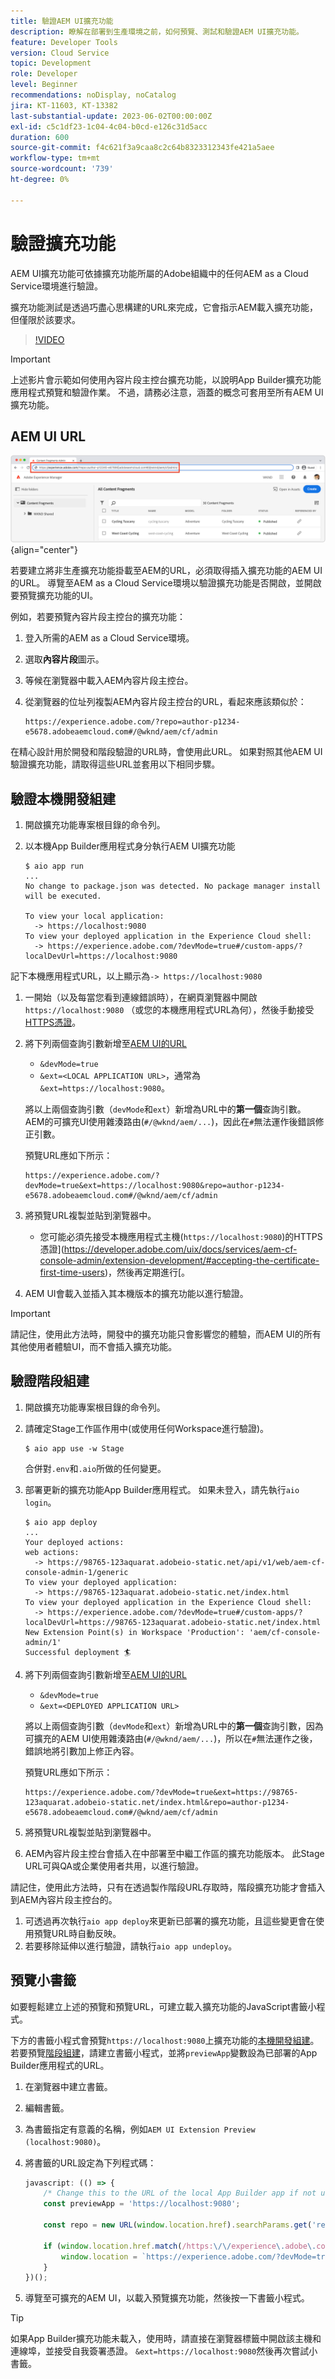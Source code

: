 ```yaml
---
title: 驗證AEM UI擴充功能
description: 瞭解在部署到生產環境之前，如何預覽、測試和驗證AEM UI擴充功能。
feature: Developer Tools
version: Cloud Service
topic: Development
role: Developer
level: Beginner
recommendations: noDisplay, noCatalog
jira: KT-11603, KT-13382
last-substantial-update: 2023-06-02T00:00:00Z
exl-id: c5c1df23-1c04-4c04-b0cd-e126c31d5acc
duration: 600
source-git-commit: f4c621f3a9caa8c2c64b8323312343fe421a5aee
workflow-type: tm+mt
source-wordcount: '739'
ht-degree: 0%

---
```


# 驗證擴充功能

AEM UI擴充功能可依據擴充功能所屬的Adobe組織中的任何AEM as a Cloud Service環境進行驗證。

擴充功能測試是透過巧盡心思構建的URL來完成，它會指示AEM載入擴充功能，但僅限於該要求。

>[!VIDEO](https://video.tv.adobe.com/v/3412877?quality=12&learn=on)

>[!IMPORTANT]
>
> 上述影片會示範如何使用內容片段主控台擴充功能，以說明App Builder擴充功能應用程式預覽和驗證作業。 不過，請務必注意，涵蓋的概念可套用至所有AEM UI擴充功能。

## AEM UI URL

![AEM內容片段主控台URL](./assets/verify/content-fragment-console-url.png){align="center"}

若要建立將非生產擴充功能掛載至AEM的URL，必須取得插入擴充功能的AEM UI的URL。 導覽至AEM as a Cloud Service環境以驗證擴充功能是否開啟，並開啟要預覽擴充功能的UI。

例如，若要預覽內容片段主控台的擴充功能：

1. 登入所需的AEM as a Cloud Service環境。
1. 選取&#x200B;__內容片段__&#x200B;圖示。
1. 等候在瀏覽器中載入AEM內容片段主控台。
1. 從瀏覽器的位址列複製AEM內容片段主控台的URL，看起來應該類似於：

   ```
   https://experience.adobe.com/?repo=author-p1234-e5678.adobeaemcloud.com#/@wknd/aem/cf/admin
   ```

在精心設計用於開發和階段驗證的URL時，會使用此URL。 如果對照其他AEM UI驗證擴充功能，請取得這些URL並套用以下相同步驟。

## 驗證本機開發組建

1. 開啟擴充功能專案根目錄的命令列。
1. 以本機App Builder應用程式身分執行AEM UI擴充功能

   ```shell
   $ aio app run
   ...
   No change to package.json was detected. No package manager install will be executed.
   
   To view your local application:
     -> https://localhost:9080
   To view your deployed application in the Experience Cloud shell:
     -> https://experience.adobe.com/?devMode=true#/custom-apps/?localDevUrl=https://localhost:9080
   ```

記下本機應用程式URL，以上顯示為`-> https://localhost:9080`

1. 一開始（以及每當您看到連線錯誤時），在網頁瀏覽器中開啟`https://localhost:9080` （或您的本機應用程式URL為何），然後手動接受[HTTPS憑證](https://developer.adobe.com/uix/docs/services/aem-cf-console-admin/extension-development/#accepting-the-certificate-first-time-users)。
1. 將下列兩個查詢引數新增至[AEM UI的URL](#aem-ui-url)
   + `&devMode=true`
   + `&ext=<LOCAL APPLICATION URL>`，通常為`&ext=https://localhost:9080`。

   將以上兩個查詢引數（`devMode`和`ext`）新增為URL中的&#x200B;__第一個__&#x200B;查詢引數。 AEM的可擴充UI使用雜湊路由(`#/@wknd/aem/...`)，因此在`#`無法運作後錯誤修正引數。

   預覽URL應如下所示：

   ```
   https://experience.adobe.com/?devMode=true&ext=https://localhost:9080&repo=author-p1234-e5678.adobeaemcloud.com#/@wknd/aem/cf/admin
   ```

1. 將預覽URL複製並貼到瀏覽器中。

   + 您可能必須先接受本機應用程式主機(`https://localhost:9080`)的HTTPS憑證](https://developer.adobe.com/uix/docs/services/aem-cf-console-admin/extension-development/#accepting-the-certificate-first-time-users)，然後再定期進行[。

1. AEM UI會載入並插入其本機版本的擴充功能以進行驗證。

>[!IMPORTANT]
>
>請記住，使用此方法時，開發中的擴充功能只會影響您的體驗，而AEM UI的所有其他使用者體驗UI，而不會插入擴充功能。

## 驗證階段組建

1. 開啟擴充功能專案根目錄的命令列。
1. 請確定Stage工作區作用中(或使用任何Workspace進行驗證)。

   ```shell
   $ aio app use -w Stage
   ```

   合併對`.env`和`.aio`所做的任何變更。

1. 部署更新的擴充功能App Builder應用程式。 如果未登入，請先執行`aio login`。

   ```shell
   $ aio app deploy
   ...
   Your deployed actions:
   web actions:
     -> https://98765-123aquarat.adobeio-static.net/api/v1/web/aem-cf-console-admin-1/generic 
   To view your deployed application:
     -> https://98765-123aquarat.adobeio-static.net/index.html
   To view your deployed application in the Experience Cloud shell:
     -> https://experience.adobe.com/?devMode=true#/custom-apps/?localDevUrl=https://98765-123aquarat.adobeio-static.net/index.html
   New Extension Point(s) in Workspace 'Production': 'aem/cf-console-admin/1'
   Successful deployment 🏄
   ```

1. 將下列兩個查詢引數新增至[AEM UI的URL](#aem-ui-url)
   + `&devMode=true`
   + `&ext=<DEPLOYED APPLICATION URL>`

   將以上兩個查詢引數（`devMode`和`ext`）新增為URL中的&#x200B;__第一個__&#x200B;查詢引數，因為可擴充的AEM UI使用雜湊路由(`#/@wknd/aem/...`)，所以在`#`無法運作之後，錯誤地將引數加上修正內容。

   預覽URL應如下所示：

   ```
   https://experience.adobe.com/?devMode=true&ext=https://98765-123aquarat.adobeio-static.net/index.html&repo=author-p1234-e5678.adobeaemcloud.com#/@wknd/aem/cf/admin
   ```

1. 將預覽URL複製並貼到瀏覽器中。
1. AEM內容片段主控台會插入在中部署至中繼工作區的擴充功能版本。 此Stage URL可與QA或企業使用者共用，以進行驗證。

請記住，使用此方法時，只有在透過製作階段URL存取時，階段擴充功能才會插入到AEM內容片段主控台的。

1. 可透過再次執行`aio app deploy`來更新已部署的擴充功能，且這些變更會在使用預覽URL時自動反映。
1. 若要移除延伸以進行驗證，請執行`aio app undeploy`。

## 預覽小書籤

如要輕鬆建立上述的預覽和預覽URL，可建立載入擴充功能的JavaScript書籤小程式。

下方的書籤小程式會預覽`https://localhost:9080`上擴充功能的[本機開發組建](#verify-local-development-builds)。 若要預覽[階段組建](#verify-stage-builds)，請建立書籤小程式，並將`previewApp`變數設為已部署的App Builder應用程式的URL。

1. 在瀏覽器中建立書籤。
1. 編輯書籤。
1. 為書籤指定有意義的名稱，例如`AEM UI Extension Preview (localhost:9080)`。
1. 將書籤的URL設定為下列程式碼：

   ```javascript
   javascript: (() => {
       /* Change this to the URL of the local App Builder app if not using https://localhost:9080 */
       const previewApp = 'https://localhost:9080';
   
       const repo = new URL(window.location.href).searchParams.get('repo');
   
       if (window.location.href.match(/https:\/\/experience\.adobe\.com\/.*\/aem\/cf\/(editor|admin)\/.*/i)) {
           window.location = `https://experience.adobe.com/?devMode=true&ext=${previewApp}&repo=${repo}${window.location.hash}`;
       } 
   })();
   ```

1. 導覽至可擴充的AEM UI，以載入預覽擴充功能，然後按一下書籤小程式。

>[!TIP]
>
> 如果App Builder擴充功能未載入，使用時，請直接在瀏覽器標籤中開啟該主機和連線埠，並接受自我簽署憑證。 `&ext=https://localhost:9080`然後再次嘗試小書籤。
